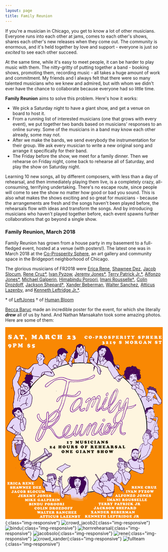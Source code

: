 ```yaml
---
layout: page
title: Family Reunion
---
```


If you're a musician in Chicago, you get to know a lot of other musicians. Everyone runs into each other at jams, comes to each other's shows, shares each other's new releases when they come out. The community is enormous, and it's held together by love and support - everyone is just *so excited* to see each other succeed.

At the same time, while it's easy to meet people, it can be harder to play music with them. The nitty-gritty of putting together a band - booking shows, promoting them, recording music - all takes a huge amount of work and commitment. My friends and I always felt that there were so many talented musicians who we knew and admired, but with whom we didn't ever have the chance to collaborate because everyone had so little time.

**Family Reunion** aims to solve this problem. Here's how it works:
- We pick a Saturday night to have a giant show, and get a venue on board to host it.
- From a running list of interested musicians (one that grows with every event), we put together two bands based on musicians' responses to an online survey. Some of the musicians in a band may know each other already, some may not.
- After we make the bands, we send everybody the instrumentation for their group. We ask every musician to write a new original song and arrange it specifically for their band.
- The Friday before the show, we meet for a family dinner. Then we rehearse on Friday night, come back to rehearse all of Saturday, and play the show on Saturday night.

Learning 10 new songs, all by different composers, with less than a day of rehearsal, and then immediately playing them live, is a completely crazy, all-consuming, terrifying undertaking. There's no escape route, since people will come to see the show no matter how good or bad you sound. This is also what makes the shows exciting and so great for musicians - because the arrangements are fresh and the songs haven't been played before, the rehearsals flow with ideas and transform the songs. And by introducing musicians who haven't played together before, each event spawns further collaborations that go beyond a single show.


### Family Reunion, March 2018
Family Reunion has grown from a house party in my basement to a full-fledged event, hosted at a venue (with posters!). The latest one was in March 2018 at the [Co-Prosperity Sphere](http://www.coprosperity.org/), an art gallery and community space in the Bridgeport neighborhood of Chicago. 

The glorious musicians of FR2018 were [Erica Rene](https://www.instagram.com/theericarene/), [Shawnee Dez](http://shawneedez.com/), [Jacob Slocum](https://www.newmusicusa.org/profile/jacob-slocum-music/), [Rene Cruz\*](https://linktr.ee/renocruzmusic), [Ivan Pyzow](http://www.pyzow.com/info), [Jeremy Jones\*](https://www.instagram.com/thebassmanjones/), [Terry Patrick Jr.\*](https://www.instagram.com/terrypatrickjr/), [Alfonzo Jones\*](https://www.instagram.com/alfonzojones_music/), [Michael Galperin](https://michaelgalperin.github.io/), [Himabindu Poroori](https://www.facebook.com/statematters/videos/what-you-need-to-know-about-an-arts-indicator-for-illinois-schools/298344447493750/), [Imani Rousselle&dagger;](https://www.imanirousselle.com/), [Colin Drozdoff](https://www.colindrozdoffmusic.com/), [Jackson Shepard&dagger;](https://www.instagram.com/jacksonshepard_music/), [Xander Beberman](https://www.facebook.com/halfstopsound/), [Walter Sanchez](https://www.instagram.com/walterplaysthebone/), [Atticus Lazenby](https://atticuslazenbymusic.com/), and [Kenneth Leftridge Jr.\*](https://www.instagram.com/kenzinho91/?hl=en).

\* of [LeftJones](https://www.leftjones.com/)
&dagger; of [Human Bloom](https://humanbloom.bandcamp.com/)

[Becca Baruc](https://www.beccabaruc.com/) made an incredible poster for the event, for which she literally ***drew*** all of us by hand. And Nathan Mansakahn took some amazing photos. Here are some of them:

![poster](/assets/images/famreunion/familyreunion2.png){:class="img-responsive"}
![crowd_jacob2](/assets/images/famreunion/crowd_jacob.JPG){:class="img-responsive"}
![bindu](/assets/images/famreunion/bindu_cute.JPG){:class="img-responsive"}
![hornrehearsal](/assets/images/famreunion/horn_rehearsal.jpg){:class="img-responsive"}
![jacobsolo](/assets/images/famreunion/jacobsolo_wjackson.JPG){:class="img-responsive"}
![rene](/assets/images/famreunion/RENO.jpg){:class="img-responsive"}
![crowd_xander](/assets/images/famreunion/crowd_xander.jpg){:class="img-responsive"}
![fullteam](/assets/images/famreunion/team.JPG){:class="img-responsive"}